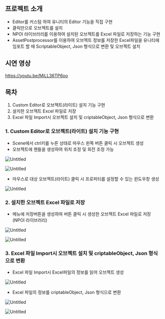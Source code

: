 ## 프로젝트 소개

- Editor를 커스텀 하여 유니티의 Editor 기능을 직접 구현
- 클릭만으로 오브젝트를 설치
- NPOI 라이브러리를 이용하여 설치된 오브젝트를 Excel 파일로 저장하는 기능 구현
- AssetPostprocessor를 이용하여 오브젝트 정보를 저장한 Excel파일을 유니티에 임포트 할 때 ScriptableObject, Json 형식으로 변환 및 오브젝트 설치

## 시연 영상

https://youtu.be/MiLL36TP6oo

## 목차

1. Custom Editor로 오브젝트(라이트) 설치 기능 구현
2. 설치한 오브젝트  Excel 파일로 저장
3. Excel 파일 Import시 오브젝트 설치 및 criptableObject, Json 형식으로 변환

### 1. Custom Editor로 오브젝트(라이트) 설치 기능 구현

- Scene에서 ctrl키를 누른 상태로 마우스 왼쪽 버튼 클릭 시 오브젝트 생성
- 오브젝트에 핸들을 생성하여 위치 조정 및 회전 조정 가능

![Untitled](https://prod-files-secure.s3.us-west-2.amazonaws.com/ffa4ec29-0a77-481c-9518-81df6cdfbd03/689e1289-587b-4736-a6df-3fe7e8f5fd35/Untitled.png)

![Untitled](https://prod-files-secure.s3.us-west-2.amazonaws.com/ffa4ec29-0a77-481c-9518-81df6cdfbd03/5992489d-29fd-40a5-a1a1-5227dcee4e8c/Untitled.png)

- 마우스로 대상 오브젝트(라이트) 클릭 시 프로퍼티를 설정할 수 있는 윈도우창 생성

![Untitled](https://prod-files-secure.s3.us-west-2.amazonaws.com/ffa4ec29-0a77-481c-9518-81df6cdfbd03/3461bf87-8983-4600-a6ce-2b5e4348404f/Untitled.png)

### 2. 설치한 오브젝트  Excel 파일로 저장

- 메뉴에 저장버튼을 생성하여 버튼 클릭 시 생성한 오브젝트 Excel 파일로 저장(NPOI 라이브러리)

![Untitled](https://prod-files-secure.s3.us-west-2.amazonaws.com/ffa4ec29-0a77-481c-9518-81df6cdfbd03/288bf4a1-ede8-4027-a5a3-de93ed73b21c/Untitled.png)

![Untitled](https://prod-files-secure.s3.us-west-2.amazonaws.com/ffa4ec29-0a77-481c-9518-81df6cdfbd03/14ef029b-66ea-43e1-b366-34a50c821e8c/Untitled.png)

### 3. Excel 파일 Import시 오브젝트 설치 및 criptableObject, Json 형식으로 변환

- Excel 파일 Import시 Excel파일의 정보를 읽어 오브젝트 생성

![Untitled](https://prod-files-secure.s3.us-west-2.amazonaws.com/ffa4ec29-0a77-481c-9518-81df6cdfbd03/72698be9-34a1-474c-b426-e3935e775003/Untitled.png)

- Excel 파일의 정보를 criptableObject, Json 형식으로 변환

![Untitled](https://prod-files-secure.s3.us-west-2.amazonaws.com/ffa4ec29-0a77-481c-9518-81df6cdfbd03/b8566d51-4560-49d5-a2e8-64eeb7f73002/Untitled.png)

![Untitled](https://prod-files-secure.s3.us-west-2.amazonaws.com/ffa4ec29-0a77-481c-9518-81df6cdfbd03/4808e882-e06c-41da-a206-3057d983b176/Untitled.png)

